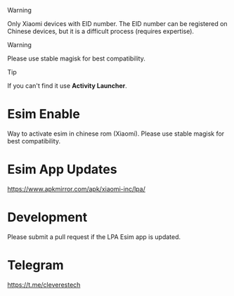 > [!WARNING]
> Only Xiaomi devices with EID number. The EID number can be registered on Chinese devices, but it is a difficult process (requires expertise).

> [!WARNING]
> Please use stable magisk for best compatibility.

> [!TIP]
> If you can't find it use **Activity Launcher**.

# Esim Enable
Way to activate esim in chinese rom (Xiaomi).
Please use stable magisk for best compatibility.

# Esim App Updates
https://www.apkmirror.com/apk/xiaomi-inc/lpa/

# Development
Please submit a pull request if the LPA Esim app is updated.

# Telegram
https://t.me/cleverestech

